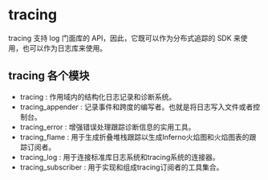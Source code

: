 
# tracing 

tracing 支持 log 门面库的 API，因此，它既可以作为分布式追踪的 SDK 来使用，也可以作为日志库来使用。

## tracing 各个模块
- tracing  : 作用域内的结构化日志记录和诊断系统。
- tracing_appender : 记录事件和跨度的编写者。也就是将日志写入文件或者控制台。
- tracing_error : 增强错误处理跟踪诊断信息的实用工具。
- tracing_flame : 用于生成折叠堆栈跟踪以生成Inferno火焰图和火焰图表的跟踪订阅者。
- tracing_log : 用于连接标准库日志系统和tracing系统的连接器。
- tracing_subscriber : 用于实现和组成tracing订阅者的工具集合。